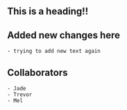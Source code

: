 ## This is a heading!!

## Added new changes here
    - trying to add new text again

## Collaborators
    - Jade
    - Trevor
    - Mel